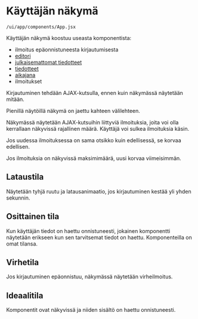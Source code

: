 # Käyttäjän näkymä

`/ui/app/components/App.jsx`

Käyttäjän näkymä koostuu useasta komponentista:
- ilmoitus epäonnistuneesta kirjautumisesta
- [editori](editori/editori.md)
- [julkaisemattomat tiedotteet](julkaisemattomat-tiedotteet.md)
- [tiedotteet](tiedotteet)
- [aikajana](aikajana)
- ilmoitukset

Kirjautuminen tehdään AJAX-kutsulla, ennen kuin näkymässä näytetään mitään.

Pienillä näytöillä näkymä on jaettu kahteen välilehteen.

Näkymässä näytetään AJAX-kutsuihin liittyviä ilmoituksia, joita voi olla kerrallaan
näkyvissä rajallinen määrä. Käyttäjä voi sulkea ilmoituksia käsin.

Jos uudessa ilmoituksessa on sama otsikko kuin edellisessä, se korvaa edellisen.

Jos ilmoituksia on näkyvissä maksimimäärä, uusi korvaa viimeisimmän.

## Lataustila

Näytetään tyhjä ruutu ja latausanimaatio, jos kirjautuminen kestää 
yli yhden sekunnin.

## Osittainen tila

Kun käyttäjän tiedot on haettu onnistuneesti, jokainen komponentti näytetään erikseen
kun sen tarvitsemat tiedot on haettu. Komponenteilla on omat tilansa. 

## Virhetila

Jos kirjautuminen epäonnistuu, näkymässä näytetään virheilmoitus.

## Ideaalitila

Komponentit ovat näkyvissä ja niiden sisältö on haettu onnistuneesti.
